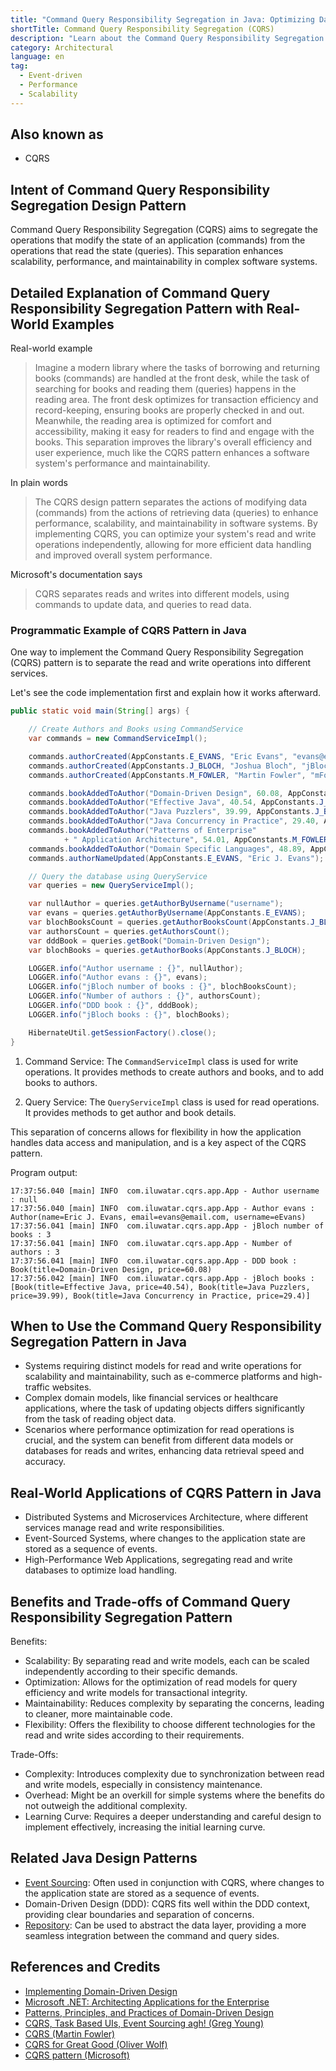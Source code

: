 ```yaml
---
title: "Command Query Responsibility Segregation in Java: Optimizing Data Interaction for Scalability"
shortTitle: Command Query Responsibility Segregation (CQRS)
description: "Learn about the Command Query Responsibility Segregation (CQRS) pattern in Java. Discover how segregating commands and queries can enhance the scalability, performance, and maintainability of your software systems."
category: Architectural
language: en
tag:
  - Event-driven
  - Performance
  - Scalability
---
```


## Also known as

* CQRS

## Intent of Command Query Responsibility Segregation Design Pattern

Command Query Responsibility Segregation (CQRS) aims to segregate the operations that modify the state of an application (commands) from the operations that read the state (queries). This separation enhances scalability, performance, and maintainability in complex software systems.

## Detailed Explanation of Command Query Responsibility Segregation Pattern with Real-World Examples

Real-world example

> Imagine a modern library where the tasks of borrowing and returning books (commands) are handled at the front desk, while the task of searching for books and reading them (queries) happens in the reading area. The front desk optimizes for transaction efficiency and record-keeping, ensuring books are properly checked in and out. Meanwhile, the reading area is optimized for comfort and accessibility, making it easy for readers to find and engage with the books. This separation improves the library's overall efficiency and user experience, much like the CQRS pattern enhances a software system's performance and maintainability.

In plain words

> The CQRS design pattern separates the actions of modifying data (commands) from the actions of retrieving data (queries) to enhance performance, scalability, and maintainability in software systems. By implementing CQRS, you can optimize your system's read and write operations independently, allowing for more efficient data handling and improved overall system performance.

Microsoft's documentation says

> CQRS separates reads and writes into different models, using commands to update data, and queries to read data.

### Programmatic Example of CQRS Pattern in Java

One way to implement the Command Query Responsibility Segregation (CQRS) pattern is to separate the read and write operations into different services.

Let's see the code implementation first and explain how it works afterward.

```java
public static void main(String[] args) {

    // Create Authors and Books using CommandService
    var commands = new CommandServiceImpl();

    commands.authorCreated(AppConstants.E_EVANS, "Eric Evans", "evans@email.com");
    commands.authorCreated(AppConstants.J_BLOCH, "Joshua Bloch", "jBloch@email.com");
    commands.authorCreated(AppConstants.M_FOWLER, "Martin Fowler", "mFowler@email.com");

    commands.bookAddedToAuthor("Domain-Driven Design", 60.08, AppConstants.E_EVANS);
    commands.bookAddedToAuthor("Effective Java", 40.54, AppConstants.J_BLOCH);
    commands.bookAddedToAuthor("Java Puzzlers", 39.99, AppConstants.J_BLOCH);
    commands.bookAddedToAuthor("Java Concurrency in Practice", 29.40, AppConstants.J_BLOCH);
    commands.bookAddedToAuthor("Patterns of Enterprise"
            + " Application Architecture", 54.01, AppConstants.M_FOWLER);
    commands.bookAddedToAuthor("Domain Specific Languages", 48.89, AppConstants.M_FOWLER);
    commands.authorNameUpdated(AppConstants.E_EVANS, "Eric J. Evans");

    // Query the database using QueryService
    var queries = new QueryServiceImpl();

    var nullAuthor = queries.getAuthorByUsername("username");
    var evans = queries.getAuthorByUsername(AppConstants.E_EVANS);
    var blochBooksCount = queries.getAuthorBooksCount(AppConstants.J_BLOCH);
    var authorsCount = queries.getAuthorsCount();
    var dddBook = queries.getBook("Domain-Driven Design");
    var blochBooks = queries.getAuthorBooks(AppConstants.J_BLOCH);

    LOGGER.info("Author username : {}", nullAuthor);
    LOGGER.info("Author evans : {}", evans);
    LOGGER.info("jBloch number of books : {}", blochBooksCount);
    LOGGER.info("Number of authors : {}", authorsCount);
    LOGGER.info("DDD book : {}", dddBook);
    LOGGER.info("jBloch books : {}", blochBooks);

    HibernateUtil.getSessionFactory().close();
}
```

1. Command Service: The `CommandServiceImpl` class is used for write operations. It provides methods to create authors and books, and to add books to authors.

2. Query Service: The `QueryServiceImpl` class is used for read operations. It provides methods to get author and book details.

This separation of concerns allows for flexibility in how the application handles data access and manipulation, and is a key aspect of the CQRS pattern.

Program output:

```
17:37:56.040 [main] INFO  com.iluwatar.cqrs.app.App - Author username : null
17:37:56.040 [main] INFO  com.iluwatar.cqrs.app.App - Author evans : Author(name=Eric J. Evans, email=evans@email.com, username=eEvans)
17:37:56.041 [main] INFO  com.iluwatar.cqrs.app.App - jBloch number of books : 3
17:37:56.041 [main] INFO  com.iluwatar.cqrs.app.App - Number of authors : 3
17:37:56.041 [main] INFO  com.iluwatar.cqrs.app.App - DDD book : Book(title=Domain-Driven Design, price=60.08)
17:37:56.042 [main] INFO  com.iluwatar.cqrs.app.App - jBloch books : [Book(title=Effective Java, price=40.54), Book(title=Java Puzzlers, price=39.99), Book(title=Java Concurrency in Practice, price=29.4)]
```

## When to Use the Command Query Responsibility Segregation Pattern in Java

* Systems requiring distinct models for read and write operations for scalability and maintainability, such as e-commerce platforms and high-traffic websites.
* Complex domain models, like financial services or healthcare applications, where the task of updating objects differs significantly from the task of reading object data.
* Scenarios where performance optimization for read operations is crucial, and the system can benefit from different data models or databases for reads and writes, enhancing data retrieval speed and accuracy.

## Real-World Applications of CQRS Pattern in Java

* Distributed Systems and Microservices Architecture, where different services manage read and write responsibilities.
* Event-Sourced Systems, where changes to the application state are stored as a sequence of events.
* High-Performance Web Applications, segregating read and write databases to optimize load handling.

## Benefits and Trade-offs of Command Query Responsibility Segregation Pattern

Benefits:

* Scalability: By separating read and write models, each can be scaled independently according to their specific demands.
* Optimization: Allows for the optimization of read models for query efficiency and write models for transactional integrity.
* Maintainability: Reduces complexity by separating the concerns, leading to cleaner, more maintainable code.
* Flexibility: Offers the flexibility to choose different technologies for the read and write sides according to their requirements.

Trade-Offs:

* Complexity: Introduces complexity due to synchronization between read and write models, especially in consistency maintenance.
* Overhead: Might be an overkill for simple systems where the benefits do not outweigh the additional complexity.
* Learning Curve: Requires a deeper understanding and careful design to implement effectively, increasing the initial learning curve.

## Related Java Design Patterns

* [Event Sourcing](https://java-design-patterns.com/patterns/event-sourcing/): Often used in conjunction with CQRS, where changes to the application state are stored as a sequence of events.
* Domain-Driven Design (DDD): CQRS fits well within the DDD context, providing clear boundaries and separation of concerns.
* [Repository](https://java-design-patterns.com/patterns/repository/): Can be used to abstract the data layer, providing a more seamless integration between the command and query sides.

## References and Credits

* [Implementing Domain-Driven Design](https://amzn.to/3TJN2HH)
* [Microsoft .NET: Architecting Applications for the Enterprise](https://amzn.to/4aktRes)
* [Patterns, Principles, and Practices of Domain-Driven Design](https://amzn.to/3vNV4Hm)
* [CQRS, Task Based UIs, Event Sourcing agh! (Greg Young)](http://codebetter.com/gregyoung/2010/02/16/cqrs-task-based-uis-event-sourcing-agh/)
* [CQRS (Martin Fowler)](https://martinfowler.com/bliki/CQRS.html)
* [CQRS for Great Good (Oliver Wolf)](https://www.youtube.com/watch?v=Ge53swja9Dw)
* [CQRS pattern (Microsoft)](https://docs.microsoft.com/en-us/azure/architecture/patterns/cqrs)
